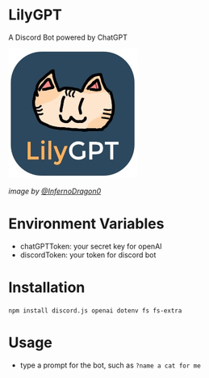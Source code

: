 # LilyGPT
A Discord Bot powered by ChatGPT

![image](LilyGPT.jpg)

*image by [@InfernoDragon0](https://github.com/infernodragon0)*

# Environment Variables
- chatGPTToken: your secret key for openAI
- discordToken: your token for discord bot

# Installation
`npm install discord.js openai dotenv fs fs-extra`

# Usage
- type a prompt for the bot, such as ```?name a cat for me```
